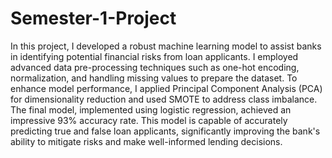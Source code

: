 # Semester-1-Project

In this project, I developed a robust machine learning model to assist banks in identifying potential financial risks from loan applicants. I employed advanced data pre-processing techniques such as one-hot encoding, normalization, and handling missing values to prepare the dataset. To enhance model performance, I applied Principal Component Analysis (PCA) for dimensionality reduction and used SMOTE to address class imbalance.  The final model, implemented using logistic regression, achieved an impressive 93% accuracy rate. This model is capable of accurately predicting true and false loan applicants, significantly improving the bank's ability to mitigate risks and make well-informed lending decisions.
